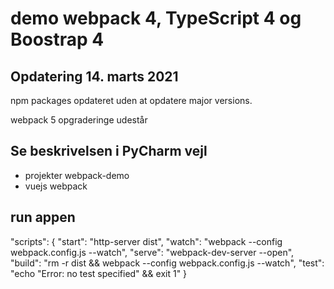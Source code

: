 # demo webpack 4, TypeScript 4 og Boostrap 4

##  Opdatering 14. marts 2021

npm packages opdateret uden at opdatere major versions.

webpack 5 opgraderinge udestår

## Se beskrivelsen i PyCharm vejl

- projekter webpack-demo
- vuejs webpack

## run appen

"scripts": {
"start": "http-server dist",
"watch": "webpack --config webpack.config.js --watch",
"serve": "webpack-dev-server --open",
"build": "rm -r dist && webpack --config webpack.config.js --watch",
"test": "echo \"Error: no test specified\" && exit 1"
}
